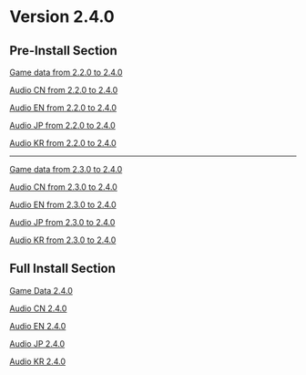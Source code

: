 # Version 2.4.0

## Pre-Install Section

[Game data from 2.2.0 to 2.4.0](https://autopatchhk.yuanshen.com/client_app/update/hk4e_global/10/game_2.2.0_2.4.0_diff_9kTlUMvuWDeNOKap.zip)

[Audio CN from 2.2.0 to 2.4.0](https://autopatchhk.yuanshen.com/client_app/update/hk4e_global/10/zh-cn_2.2.0_2.4.0_diff_Ui7XBC3FITMPL0hl.zip)

[Audio EN from 2.2.0 to 2.4.0](https://autopatchhk.yuanshen.com/client_app/update/hk4e_global/10/en-us_2.2.0_2.4.0_diff_XD7bFBn31MpLcVws.zip)

[Audio JP from 2.2.0 to 2.4.0](https://autopatchhk.yuanshen.com/client_app/update/hk4e_global/10/ja-jp_2.2.0_2.4.0_diff_euy5Exgt3bZdmfUr.zip)

[Audio KR from 2.2.0 to 2.4.0](https://autopatchhk.yuanshen.com/client_app/update/hk4e_global/10/ko-kr_2.2.0_2.4.0_diff_Eq0ekGyVaBIWFdM5.zip)

<hr>

[Game data from 2.3.0 to 2.4.0](https://autopatchhk.yuanshen.com/client_app/update/hk4e_global/10/game_2.3.0_2.4.0_diff_jm6dxRrsaWQ0wT2X.zip)

[Audio CN  from 2.3.0 to 2.4.0](https://autopatchhk.yuanshen.com/client_app/update/hk4e_global/10/zh-cn_2.3.0_2.4.0_diff_CMYcoWsF1EuhiLpx.zip)

[Audio EN  from 2.3.0 to 2.4.0](https://autopatchhk.yuanshen.com/client_app/update/hk4e_global/10/en-us_2.3.0_2.4.0_diff_nB9mKiPvfW8MhRZd.zip)

[Audio JP  from 2.3.0 to 2.4.0](https://autopatchhk.yuanshen.com/client_app/update/hk4e_global/10/ja-jp_2.3.0_2.4.0_diff_VnP5l3toBOKUapvi.zip)

[Audio KR  from 2.3.0 to 2.4.0](https://autopatchhk.yuanshen.com/client_app/update/hk4e_global/10/ko-kr_2.3.0_2.4.0_diff_nykbuZGrtEsg5eTz.zip)

## Full Install Section

[Game Data 2.4.0](https://autopatchhk.yuanshen.com/client_app/download/pc_zip/20211225051318_JHACtHpvJ2yRaZH0/GenshinImpact_2.4.0.zip)

[Audio CN 2.4.0](https://autopatchhk.yuanshen.com/client_app/download/pc_zip/20211225051318_JHACtHpvJ2yRaZH0/Audio_Chinese_2.4.0.zip)

[Audio EN 2.4.0](https://autopatchhk.yuanshen.com/client_app/download/pc_zip/20211225051318_JHACtHpvJ2yRaZH0/Audio_English(US)_2.4.0.zip)

[Audio JP 2.4.0](https://autopatchhk.yuanshen.com/client_app/download/pc_zip/20211225051318_JHACtHpvJ2yRaZH0/Audio_Japanese_2.4.0.zip)

[Audio KR 2.4.0](https://autopatchhk.yuanshen.com/client_app/download/pc_zip/20211225051318_JHACtHpvJ2yRaZH0/Audio_Korean_2.4.0.zip)
